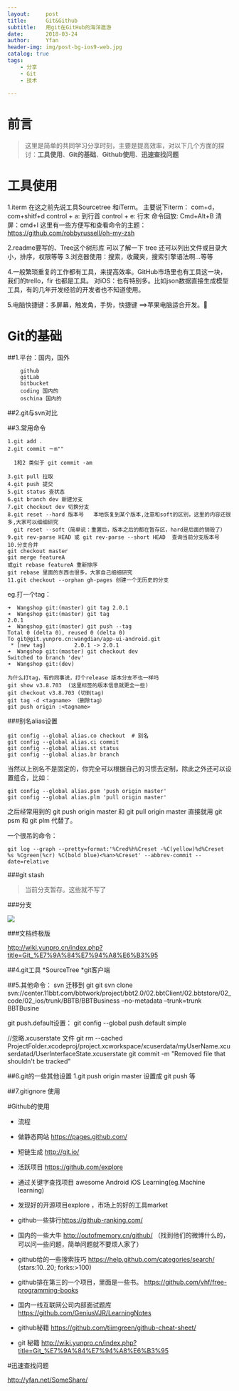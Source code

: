 ```yaml
---
layout:     post
title:      Git&Github
subtitle:   用git在GitHub的海洋遨游
date:       2018-03-24
author:     Yfan
header-img: img/post-bg-ios9-web.jpg
catalog: true
tags:
    - 分享
    - Git
    - 技术
    
---
```


前言
===
>这里是简单的共同学习分享时刻，主要是提高效率，对以下几个方面的探讨：**工具使用**、**Git的基础**、**Github使用**、**迅速查找问题**


# 工具使用

1.iterm
在这之前先说工具Sourcetree 和iTerm。
主要说下iterm：
com+d，com+shitf+d
control + a: 到行首
control + e: 行末
命令回放: Cmd+Alt+B
清屏：cmd+l
这里有一些方便写和查看命令的主题：<https://github.com/robbyrussell/oh-my-zsh>

2.readme要写的、Tree这个树形库 可以了解一下
 tree 还可以列出文件或目录大小，排序，权限等等
3.浏览器使用：搜索，收藏夹，搜索引擎语法啊...等等

4.一般繁琐重复的工作都有工具，来提高效率。GitHub市场里也有工具这一块，我们的trello，fir 也都是工具。
对iOS：也有特别多。比如json数据直接生成模型 工具，有的几年开发经验的开发者也不知道使用。

5.电脑快捷键：多屏幕，触发角，手势，快捷键   ==>苹果电脑适合开发。🙂

# Git的基础


##1.平台：国内，国外
 
 		github
		gitLab
		bitbucket
		coding 国内的
		oschina 国内的
		

##2.git与svn对比
 	
##3.常用命令

```
1.git add .
2.git commit －m""

  1和2 类似于 git commit -am

3.git pull 拉取
4.git push 提交
5.git status 查状态
6.git branch dev 新建分支
7.git checkout dev 切换分支
8.git reset --hard 版本号   本地恢复到某个版本,注意和soft的区别，这里的内容还很多,大家可以细细研究
  git reset --soft（简单说：重置后，版本之后的都在暂存区，hard是后面的销毁了）
9.git rev-parse HEAD 或 git rev-parse --short HEAD  查询当前分支版本号
10.分支合并
git checkout master
git merge featureA
或git rebase featureA 重新排序
git rebase 里面的东西也很多，大家自己细细研究
11.git checkout --orphan gh-pages 创建一个无历史的分支

```
		
eg.打一个tag：
	
```
➜  Wangshop git:(master) git tag 2.0.1
➜  Wangshop git:(master) git tag
2.0.1
➜  Wangshop git:(master) git push --tag
Total 0 (delta 0), reused 0 (delta 0)
To git@git.yunpro.cn:wangdian/app-ui-android.git
 * [new tag]         2.0.1 -> 2.0.1
➜  Wangshop git:(master) git checkout dev
Switched to branch 'dev'
➜  Wangshop git:(dev)
```
```
为什么打tag，有的同事说，打个release 版本分支不也一样吗
git show v3.8.703  (这里标签的版本信息就更全一些)
git checkout v3.8.703 (切到tag)
git tag -d <tagname> （删除tag）
git push origin :<tagname>
```
	
	
###别名alias设置

	git config --global alias.co checkout  # 别名
	git config --global alias.ci commit
	git config --global alias.st status
	git config --global alias.br branch
  
当然以上别名不是固定的，你完全可以根据自己的习惯去定制，除此之外还可以设置组合，比如：

	git config --global alias.psm 'push origin master'
	git config --global alias.plm 'pull origin master'

之后经常用到的 git push origin master 和 git pull origin master 直接就用 git psm 和 git plm 代替了。

一个很吊的命令：

	git log --graph --pretty=format:'%Cred%h%Creset -%C(yellow)%d%Creset %s %Cgreen(%cr) %C(bold blue)<%an>%Creset' --abbrev-commit --date=relative 
	
	
###git stash

>当前分支暂存。这些就不写了

###分支


![](http://images2015.cnblogs.com/blog/747889/201610/747889-20161026183005062-1944621251.jpg)


###文档终极版
	
<http://wiki.yunpro.cn/index.php?title=Git_%E7%9A%84%E7%94%A8%E6%B3%95>

##4.git工具
 *SourceTree
 *git客户端


##5.其他命令：
svn 迁移到 git
    git svn clone svn://center.11bbt.com/bbtwork/project/bbt2.0/02.bbtClient/02.bbtstore/02_code/02_ios/trunk/BBTB/BBTBusiness –no-metadata –trunk=trunk BBTBusine

git push.default设置：
git config --global push.default simple

//忽略.xcuserstate 文件
git rm --cached ProjectFolder.xcodeproj/project.xcworkspace/xcuserdata/myUserName.xcuserdatad/UserInterfaceState.xcuserstate
git commit -m "Removed file that shouldn't be tracked"

##6.git的一些其他设置
1.git push origin master 设置成 git push 等

##7.gitignore 使用

#Github的使用

* 流程
* 做静态网站 <https://pages.github.com/>
* 短链生成 <http://git.io/>
* 活跃项目 <https://github.com/explore>
* 通过关键字查找项目 awesome Android iOS Learning(eg.Machine learning)
* 发现好的开源项目explore ，市场上的好的工具market
* github一些排行<https://github-ranking.com/>
* 国内的一些大牛 <http://outofmemory.cn/github/> （找到他们的微博什么的，可以问一些问题，简单问题就不要烦人家了）
* github给的一些搜索技巧 <https://help.github.com/categories/search/>
	(stars:10..20;  forks:>100)
	
* github排在第三的一个项目，里面是一些书。 <https://github.com/vhf/free-programming-books>
* 国内一线互联网公司内部面试题库 <https://github.com/GeniusVJR/LearningNotes>
* github秘籍 <https://github.com/tiimgreen/github-cheat-sheet/>
* git 秘籍 <http://wiki.yunpro.cn/index.php?title=Git_%E7%9A%84%E7%94%A8%E6%B3%95>


#迅速查找问题

<http://yfan.net/SomeShare/>


